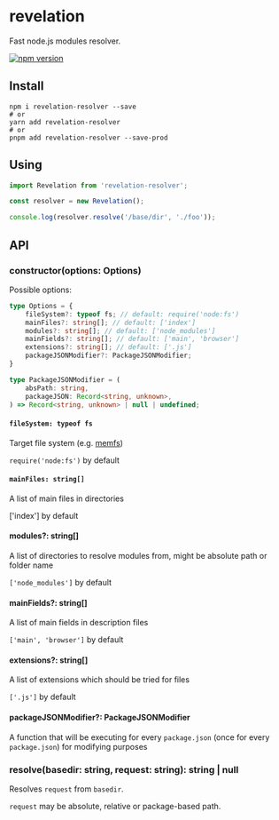 # revelation

Fast node.js modules resolver.

[![npm version](https://badge.fury.io/js/revelation-resolver.svg)](https://badge.fury.io/js/revelation-resolver)

## Install

```shell
npm i revelation-resolver --save
# or
yarn add revelation-resolver
# or
pnpm add revelation-resolver --save-prod
```

## Using

```typescript
import Revelation from 'revelation-resolver';

const resolver = new Revelation();

console.log(resolver.resolve('/base/dir', './foo'));
```

## API

### constructor(options: Options)

Possible options:

```typescript
type Options = {
    fileSystem?: typeof fs; // default: require('node:fs')
    mainFiles?: string[]; // default: ['index']
    modules?: string[]; // default: ['node_modules']
    mainFields?: string[]; // default: ['main', 'browser']
    extensions?: string[]; // default: ['.js']
    packageJSONModifier?: PackageJSONModifier;
}

type PackageJSONModifier = (
    absPath: string,
    packageJSON: Record<string, unknown>,
) => Record<string, unknown> | null | undefined;
```

#### `fileSystem: typeof fs`

Target file system (e.g. [memfs](https://www.npmjs.com/package/memfs))

`require('node:fs')` by default

#### `mainFiles: string[]`

A list of main files in directories

['index'] by default

#### modules?: string[]

A list of directories to resolve modules from, might be absolute path or folder name

`['node_modules']` by default

#### mainFields?: string[]

A list of main fields in description files

`['main', 'browser']` by default

#### extensions?: string[]

A list of extensions which should be tried for files

`['.js']` by default

#### packageJSONModifier?: PackageJSONModifier

A function that will be executing for every `package.json` (once for every `package.json`) for modifying purposes

### resolve(basedir: string, request: string): string | null

Resolves `request` from `basedir`.

`request` may be absolute, relative or package-based path.
